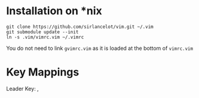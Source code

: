 # Installation on *nix

    git clone https://github.com/sirlancelot/vim.git ~/.vim
	git submodule update --init
	ln -s .vim/vimrc.vim ~/.vimrc

You do not need to link `gvimrc.vim` as it is loaded at the bottom of `vimrc.vim`

# Key Mappings

Leader Key: ,
